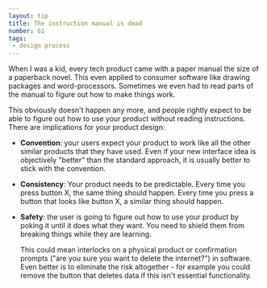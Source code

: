 ```yaml
---
layout: tip
title: The instruction manual is dead
number: 61
tags: 
 - design process
---
```


When I was a kid, every tech product came with a paper manual the size of a paperback novel.  This even applied to consumer software like drawing packages and word-processors.  Sometimes we even had to read parts of the manual to figure out how to make things work.

This obviously doesn't happen any more, and people rightly expect to be able to figure out how to use your product without reading instructions.  There are implications for your product design:

* **Convention**: your users expect your product to work like all the other similar products that they have used.  Even if your new interface idea is objectively "better" than the standard approach, it is usually better to stick with the convention.

* **Consistency**: Your product needs to be predictable.  Every time you press button X, the same thing should happen.  Every time you press a button that looks like button X, a similar thing should happen.

* **Safety**: the user is going to figure out how to use your product by poking it until it does what they want.  You need to shield them from breaking things while they are learning.  

	This could mean interlocks on a physical product or confirmation prompts ("are you sure you want to delete the internet?") in software.  Even better is to eliminate the risk altogether - for example you could remove the button that deletes data if this isn't essential functionality.

